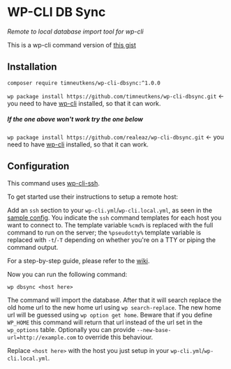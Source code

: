 # WP-CLI DB Sync
*Remote to local database import tool for wp-cli*

This is a wp-cli command version of [this gist](https://gist.github.com/timneutkens/32c9bcd7d8576e663958ed4b1389c1dc)

## Installation
`composer require timneutkens/wp-cli-dbsync:^1.0.0`

`wp package install https://github.com/timneutkens/wp-cli-dbsync.git` <- you need to have [wp-cli](https://github.com/wp-cli/wp-cli) installed, so that it can work.

##### If the one above won't work try the one below

`wp package install https://github.com/realeaz/wp-cli-dbsync.git` <- you need to have [wp-cli](https://github.com/wp-cli/wp-cli) installed, so that it can work.

## Configuration
This command uses [wp-cli-ssh](https://github.com/xwp/wp-cli-ssh).

To get started use their instructions to setup a remote host:

Add an `ssh` section to your `wp-cli.yml`/`wp-cli.local.yml`, as seen in the [sample config](wp-cli.sample.yml).
You indicate the `ssh` command templates for each host you want to connect to. The template variable `%cmd%` is 
replaced with the full command to run on the server; the `%pseudotty%` template variable is replaced 
with `-t`/`-T` depending on whether you're on a TTY or piping the command output.

For a step-by-step guide, please refer to the [wiki](https://github.com/x-team/wp-cli-ssh/wiki/Configuring-the-plugin).


Now you can run the following command:

`wp dbsync <host here>`

The command will import the database. After that it will search replace the old home url to the new home url using `wp search-replace`.
The new home url will be guessed using `wp option get home`.
Beware that if you define `WP_HOME` this command will return that url instead of the url set in the `wp_options` table.
Optionally you can provide `--new-base-url=http://example.com` to override this behaviour.

Replace `<host here>` with the host you just setup in your `wp-cli.yml`/`wp-cli.local.yml`.
